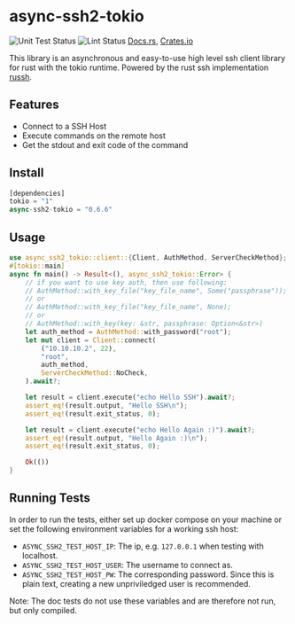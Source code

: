 # async-ssh2-tokio
![Unit Test Status](https://github.com/Miyoshi-Ryota/async-ssh2-tokio/actions/workflows/ci.yml/badge.svg)
![Lint Status](https://github.com/Miyoshi-Ryota/async-ssh2-tokio/actions/workflows/super_lint.yml/badge.svg)
[Docs.rs](https://docs.rs/async-ssh2-tokio/latest/async_ssh2_tokio/),
[Crates.io](https://crates.io/crates/async-ssh2-tokio)

This library is an asynchronous and easy-to-use high level ssh client library
for rust with the tokio runtime. Powered by the rust ssh implementation
[russh](https://github.com/warp-tech/russh).


## Features
* Connect to a SSH Host
* Execute commands on the remote host
* Get the stdout and exit code of the command

## Install
```rust
[dependencies]
tokio = "1"
async-ssh2-tokio = "0.6.6"
```

## Usage
```rust
use async_ssh2_tokio::client::{Client, AuthMethod, ServerCheckMethod};
#[tokio::main]
async fn main() -> Result<(), async_ssh2_tokio::Error> {
    // if you want to use key auth, then use following:
    // AuthMethod::with_key_file("key_file_name", Some("passphrase"));
    // or
    // AuthMethod::with_key_file("key_file_name", None);
    // or
    // AuthMethod::with_key(key: &str, passphrase: Option<&str>)
    let auth_method = AuthMethod::with_password("root");
    let mut client = Client::connect(
        ("10.10.10.2", 22),
        "root",
        auth_method,
        ServerCheckMethod::NoCheck,
    ).await?;

    let result = client.execute("echo Hello SSH").await?;
    assert_eq!(result.output, "Hello SSH\n");
    assert_eq!(result.exit_status, 0);

    let result = client.execute("echo Hello Again :)").await?;
    assert_eq!(result.output, "Hello Again :)\n");
    assert_eq!(result.exit_status, 0);

    Ok(())
}
```

## Running Tests
In order to run the tests, either set up docker compose on your machine
or set the following environment variables for a working ssh host:

* `ASYNC_SSH2_TEST_HOST_IP`: The ip, e.g. `127.0.0.1` when testing with localhost.
* `ASYNC_SSH2_TEST_HOST_USER`: The username to connect as.
* `ASYNC_SSH2_TEST_HOST_PW`: The corresponding password. Since this is plain text, creating a new unpriviledged user is recommended.

Note: The doc tests do not use these variables and are therefore not run, but only compiled.
